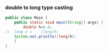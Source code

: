 ### double to long type casting 
```java
public class Main {
	public static void main(String[] args) {
		double h=6.6;
//	long x =	(long)h;
	System.out.println((long)h);
	}
}
```
